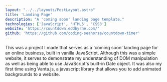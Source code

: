 ```yaml
---
layout: "../../layouts/PostLayout.astro"
title: 'Landing Page'
description: "A 'coming soon' landing page template."
technologies: ['JavaScript', 'HTML5', 'CSS3']
website: 'https://countdown.eddbyrne.com/'
github: 'https://github.com/coding-seahorse/countdown-timer'
---
```


This was a project I made that serves as a 'coming soon' landing page for an online business, built in vanilla JavaScript.
Although this was a simple website, it serves to demonstrate my understanding of DOM manipulation as well as being able to use JavaScript's built-in Date object.
It was also my first time using Vanta.js, a javascript library that allows you to add animated backgrounds to a website.